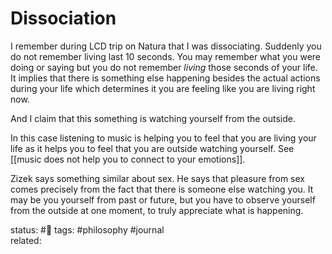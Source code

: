 # Dissociation

I remember during LCD trip on Natura that I was dissociating.
Suddenly you do not remember living last 10 seconds. 
You may remember what you were doing or saying but you do not remember *living* those seconds of your life.
It implies that there is something else happening besides the actual actions during your life which determines it you are feeling like you are living right now.

And I claim that this something is watching yourself from the outside.

In this case listening to music is helping you to feel that you are living your life as it helps you to feel that you are outside watching yourself. See [[music does not help you to connect to your emotions]].

Zizek says something similar about sex. He says that pleasure from sex comes precisely from the fact that there is someone else watching you. It may be you yourself from past or future, but you have to observe yourself from the outside at one moment, to truly appreciate what is happening.



status: #🌱
tags: #philosophy  #journal  
related: 
